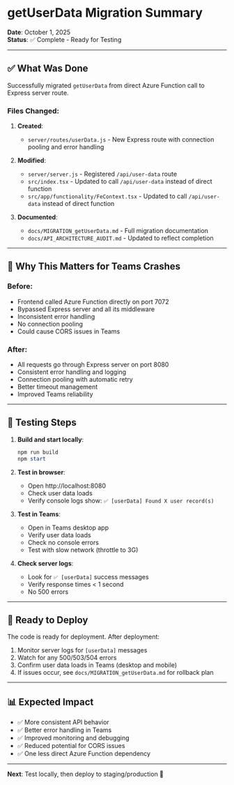 # getUserData Migration Summary

**Date**: October 1, 2025  
**Status**: ✅ Complete - Ready for Testing

---

## ✅ **What Was Done**

Successfully migrated `getUserData` from direct Azure Function call to Express server route.

### Files Changed:

1. **Created**:
   - `server/routes/userData.js` - New Express route with connection pooling and error handling

2. **Modified**:
   - `server/server.js` - Registered `/api/user-data` route
   - `src/index.tsx` - Updated to call `/api/user-data` instead of direct function
   - `src/app/functionality/FeContext.tsx` - Updated to call `/api/user-data` instead of direct function

3. **Documented**:
   - `docs/MIGRATION_getUserData.md` - Full migration documentation
   - `docs/API_ARCHITECTURE_AUDIT.md` - Updated to reflect completion

---

## 🎯 **Why This Matters for Teams Crashes**

### Before:
- Frontend called Azure Function directly on port 7072
- Bypassed Express server and all its middleware
- Inconsistent error handling
- No connection pooling
- Could cause CORS issues in Teams

### After:
- All requests go through Express server on port 8080
- Consistent error handling and logging
- Connection pooling with automatic retry
- Better timeout management
- Improved Teams reliability

---

## 🧪 **Testing Steps**

1. **Build and start locally**:
   ```powershell
   npm run build
   npm start
   ```

2. **Test in browser**:
   - Open http://localhost:8080
   - Check user data loads
   - Verify console logs show: `✅ [userData] Found X user record(s)`

3. **Test in Teams**:
   - Open in Teams desktop app
   - Verify user data loads
   - Check no console errors
   - Test with slow network (throttle to 3G)

4. **Check server logs**:
   - Look for `✅ [userData]` success messages
   - Verify response times < 1 second
   - No 500 errors

---

## 🚀 **Ready to Deploy**

The code is ready for deployment. After deployment:

1. Monitor server logs for `[userData]` messages
2. Watch for any 500/503/504 errors
3. Confirm user data loads in Teams (desktop and mobile)
4. If issues occur, see `docs/MIGRATION_getUserData.md` for rollback plan

---

## 📊 **Expected Impact**

- ✅ More consistent API behavior
- ✅ Better error handling in Teams
- ✅ Improved monitoring and debugging
- ✅ Reduced potential for CORS issues
- ✅ One less direct Azure Function dependency

---

**Next**: Test locally, then deploy to staging/production 🚀
